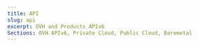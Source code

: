 ```yaml
---
title: API
slug: api
excerpt: OVH and Products APIv6
Sections: OVH APIv6, Private Cloud, Public Cloud, Baremetal
---
```

